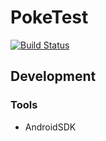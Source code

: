 # PokeTest

[![Build Status](https://travis-ci.org/rmuhamed/PokeTest.svg?branch=master)](https://travis-ci.org/rmuhamed/PokeTest)

## Development

### Tools

* AndroidSDK
